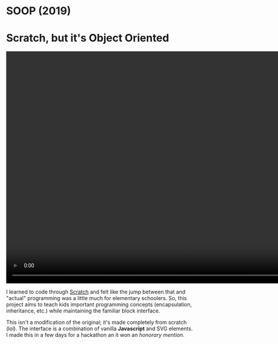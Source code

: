 # SOOP (2019)
# Scratch, but it's Object Oriented

<video width="1250" autoplay loop muted playsinline>
    <source src="assets/preview.mp4" type="video/mp4" />
    Your browser does not support the video tag.
</video>

I learned to code through [Scratch](https://scratch.mit.edu) and felt like the jump between that and "actual" programming was a little much for elementary schoolers. So, this project aims to teach kids important programming concepts (encapsulation, inheritance, etc.) while maintaining the familiar block interface.

This isn't a modification of the original; it's made completely from scratch (lol). The interface is a combination of vanilla **Javascript** and SVG elements. I made this in a few days for a hackathon an it won an *honorary mention*.